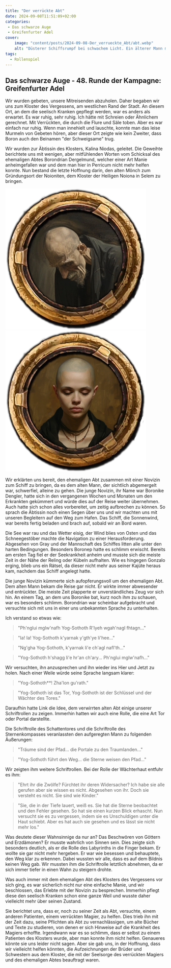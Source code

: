 ```yaml
---
title: "Der verrückte Abt"
date: 2024-09-08T11:51:09+02:00
categories:
 - Das schwarze Auge
 - Greifenfurter Adel
cover:
    image: "content/posts/2024-09-08-Der_verrueckte_Abt/abt.webp"
    alt: "Düsterer Schiffsrumpf bei schwachem Licht. Ein älterer Mann mit Glatze, Borondrian Dergelmund, ehemaliger Abt des Klosters des Vergessens, sitzt allein auf dem Holzboden. In einen dunklen Mantel gehüllt, blickt er ins nichts. Der Laderaum ist vollgestellt mit Fässern, Kisten und Schiffsutensilien. Eine Öllampe an der Decke spendet spärliches Licht. Die Szene zeigt Borondrian unter Deck des Schiffes Sonnenwind auf dem Weg nach Khunchom, nachdem er bei dem Versuch, einen verrückten Magier zu heilen, selbst dem Wahnsinn verfallen ist. Die Atmosphäre wirkt geheimnisvoll und bedrückend."
tags:
  - Rollenspiel
---
```


## Das schwarze Auge - 48. Runde der Kampagne: Greifenfurter Adel

Wir wurden gebeten, unsere Mitreisenden abzuholen. Daher begaben wir uns zum Kloster des Vergessens, am westlichen Rand der Stadt. An diesem Ort, an dem die seelisch Kranken gepflegt werden, war es anders als erwartet. Es war ruhig, sehr ruhig. Ich hätte mit Schreien oder Ähnlichem gerechnet. Mit Verrückten, die durch die Flure und Säle toben. Aber es war einfach nur ruhig. Wenn man innehielt und lauschte, konnte man das leise Murmeln von Gebeten hören, aber dieser Ort zeigte wie kein Zweiter, dass Boron auch den Beinamen "der Schweigsame" trug.

Wir wurden zur Äbtissin des Klosters, Kalina Niodas, geleitet. Die Geweihte berichtete uns mit wenigen, aber mitfühlenden Worten vom Schicksal des ehemaligen Abtes Borondrian Dergelmund, welcher einer Art Manie anheimgefallen war und dem man hier in Perricum nicht mehr helfen konnte. Nun bestand die letzte Hoffnung darin, den alten Mönch zum Gründungsort der Noioniten, dem Kloster der Heiligen Noiona in Selem zu bringen.

![Der ehemalige Abt Borondrian Dergelmunds](token_BorondrianDergelmunds.webp) ![Die Novizin Boronike Dengler](token_BoronikeDengler.webp)

Wir erklärten uns bereit, den ehemaligen Abt zusammen mit einer Novizin zum Schiff zu bringen, da es dem alten Mann, der sichtlich abgemergelt war, schwerfiel, alleine zu gehen. Die junge Novizin, ihr Name war Boronike Dengler, hatte sich in den vergangenen Wochen und Monaten um den Erkrankten gekümmert und würde dies auf der Reise weiter übernehmen. Auch hatte sich schon alles vorbereitet, um zeitig aufbrechen zu können.  So sprach die Äbtissin noch einen Segen über uns und wir machten uns mit unseren Begleitern auf den Weg zum Hafen. Das Schiff, die Sonnenwind, war bereits fertig beladen und brach auf, sobald wir an Bord waren.

Die See war rau und das Wetter eisig, der Wind blies von Osten und das Schneegestöber machte die Navigation zu einer Herausforderung. Abgesehen von Gray und der Mannschaft des Schiffes litten alle unter den harten Bedingungen. Besonders Boronep hatte es schlimm erwischt. Bereits am ersten Tag fiel er der Seekrankheit anheim und musste sich die meiste Zeit in der Nähe der Reling oder Kübeln aufhalten. Wie es hingegen Gonzalo erging, blieb uns ein Rätsel, da dieser nicht mehr aus seiner Kajüte heraus kam, nachdem das Schiff angelegt hatte.

Die junge Novizin kümmerte sich aufopferungsvoll um den ehemaligen Abt. Dem alten Mann bekam die Reise gar nicht. Er wirkte immer abwesender und entrückter. Die meiste Zeit plapperte er unverständliches Zeug vor sich hin. An einem Tag, an dem uns Boronike bat, kurz noch ihm zu schauen, war es besonders schlimm. Borondrian war scheinbar aufgebracht und versuchte sich mit uns in einer uns unbekannten Sprache zu unterhalten.

Ich verstand so etwas wie:

> "Ph'nglui mglw'nafh Yog-Sothoth R'lyeh wgah'nagl fhtagn..."

> "Ia! Ia! Yog-Sothoth k'yarnak y'gth'ye li'hee..."

> "Ng'gha Yog-Sothoth, k'yarnak li'e ch'agl nafl'th..."

> "Yog-Sothoth h'shagg li'e hr'an ch'ary... Ph'nglui mglw'nafh..."

Wir versuchten, ihn anzusprechen und ihn wieder ins Hier und Jetzt zu holen. Nach einer Weile würde seine Sprache langsam klarer:

> "Yog-Sothoth**! Zha'lon gu'rath."

> "Yog-Sothoth ist das Tor, Yog-Sothoth ist der Schlüssel und der Wächter des Tores."

Daraufhin hatte Link die Idee, dem verwirrten alten Abt einige unserer Schriftrollen zu zeigen. Immerhin hatten wir auch eine Rolle, die eine Art Tor oder Portal darstellte. 

Die Schriftrolle des Schattentores und die Schriftrolle des Sternenkompasses veranlassten den aufgeregten Mann zu folgenden Äußerungen:

> "Träume sind der Pfad... die Portale zu den Traumlanden..."

> "Yog-Sothoth führt den Weg... die Sterne weisen den Pfad..."

Wir zeigten ihm weitere Schriftrollen. Bei der Rolle der Wächterhaut entfuhr es ihm:

> "Ehrt ihr die Zwölfe? Fürchtet ihr deren Widersacher? Ich habe sie alle gerufen aber sie wissen es nicht. Abgesehen von ihr. Doch sie versteht es nicht. Sie sind wie Kinder."

> "Sie, die in der Tiefe lauert, weiß es. Sie hat die Sterne beobachtet und den Fehler gesehen. So hat sie einen kurzen Blick erhascht. Nun versucht sie es zu vergessen, indem sie es Unschuldigen unter die Haut schiebt. Aber es hat auch sie gesehen und es lässt sie nicht mehr los."

Was deutete dieser Wahnsinnige da nur an? Das Beschwören von Göttern und Erzdämonen? Er musste wahrlich von Sinnen sein.  Dies zeigte sich besonders deutlich, als er die Rolle des Labyrinths in die Finger bekam. Er wollte sie gar nicht mehr hergeben. Er war wie besessen und behauptete, den Weg klar zu erkennen. Dabei wussten wir alle, dass es auf dem Bildnis keinen Weg gab. Wir mussten ihm die Schriftrolle letztlich abnehmen, da er sich immer tiefer in einen Wahn zu steigern drohte.

Was auch immer mit dem ehemaligen Abt des Klosters des Vergessens vor sich ging, es war sicherlich nicht nur eine einfache Manie, und wir beschlossen, das Erlebte mit der Novizin zu besprechen. Immerhin pflegt diese den seelisch Kranken schon eine ganze Weil und wusste daher vielleicht mehr über seinen Zustand.

Sie berichtet uns, dass er, noch zu seiner Zeit als Abt, versuchte, einem anderen Patienten, einem verrückten Magier, zu helfen. Dies trieb ihn mit der Zeit dazu, seine Pflichten als Abt zu vernachlässigen, um alte Bücher und Texte zu studieren, von denen er sich Hinweise auf die Krankheit des Magiers erhoffte. Irgendwann war es so schlimm, dass er selbst zu einem Patienten des Klosters wurde, aber man konnte ihm nicht helfen. Genaueres könnte sie uns leider nicht sagen. Aber sie gab uns, in der Hoffnung, dass wir vielleicht helfen könnten, die Aufzeichnungen der Brüder und Schwestern aus dem Kloster, die mit der Seelsorge des verrückten Magiers und des ehemaligen Abtes beauftragt waren.